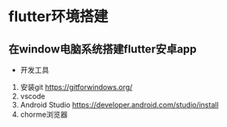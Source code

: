 # flutter环境搭建


## 在window电脑系统搭建flutter安卓app

- 开发工具
1. 安装git https://gitforwindows.org/
2. vscode
3. Android Studio https://developer.android.com/studio/install
4. chorme浏览器